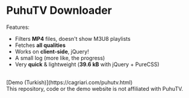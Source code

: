 # PuhuTV Downloader

Features:

 * Filters **MP4** files, doesn't show M3U8 playlists
 * Fetches **all qualities**
 * Works on **client-side**, jQuery!
 * A small log (more like, the progress)
 * Very **quick** & lightweight (**39.6 kB** with jQuery + PureCSS)

<br>
[Demo (Turkish)](https://cagriari.com/puhutv.html)
<br>
This repository, code or the demo website is not affiliated with PuhuTV.